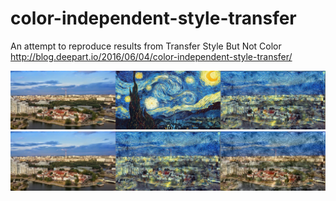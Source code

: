 # color-independent-style-transfer
An attempt to reproduce results from Transfer Style But Not Color http://blog.deepart.io/2016/06/04/color-independent-style-transfer/

![neural-art](van.jpg?raw=true "neural-art")
![results](results.jpg?raw=true "results")
